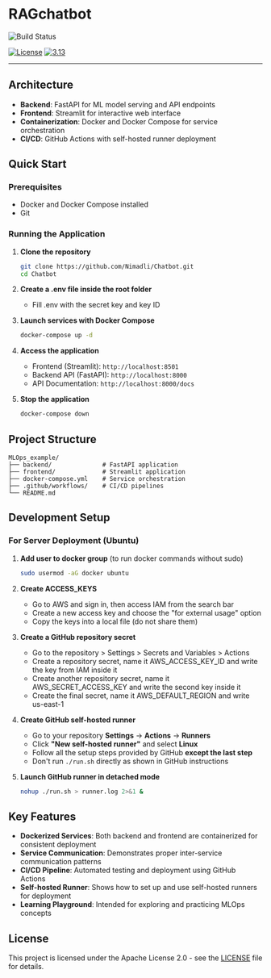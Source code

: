 # RAGchatbot

![Build Status](https://github.com/Nimadli/Chatbot/actions/workflows/ci-build.yaml/badge.svg)

[![License](https://img.shields.io/badge/License-Apache%202.0-blue.svg)](https://opensource.org/licenses/Apache-2.0)
[![3.13](https://img.shields.io/badge/Python-3.13-green.svg)](https://shields.io/)

---

## Architecture

- **Backend**: FastAPI for ML model serving and API endpoints
- **Frontend**: Streamlit for interactive web interface
- **Containerization**: Docker and Docker Compose for service orchestration
- **CI/CD**: GitHub Actions with self-hosted runner deployment

## Quick Start

### Prerequisites

- Docker and Docker Compose installed
- Git

### Running the Application

1. **Clone the repository**
   ```bash
   git clone https://github.com/Nimadli/Chatbot.git
   cd Chatbot
   ```

2. **Create a .env file inside the root folder**
    - Fill .env with the secret key and key ID

3. **Launch services with Docker Compose**
   ```bash
   docker-compose up -d
   ```

4. **Access the application**
   - Frontend (Streamlit): `http://localhost:8501`
   - Backend API (FastAPI): `http://localhost:8000`
   - API Documentation: `http://localhost:8000/docs`

5. **Stop the application**
   ```bash
   docker-compose down
   ```

## Project Structure

```
MLOps_example/
├── backend/              # FastAPI application
├── frontend/             # Streamlit application
├── docker-compose.yml    # Service orchestration
├── .github/workflows/    # CI/CD pipelines
└── README.md
```

## Development Setup

### For Server Deployment (Ubuntu)

1. **Add user to docker group** (to run docker commands without sudo)
   ```bash
   sudo usermod -aG docker ubuntu
   ```

2. **Create ACCESS_KEYS**
    - Go to AWS and sign in, then access IAM from the search bar
    - Create a new access key and choose the "for external usage" option
    - Copy the keys into a local file (do not share them)

2. **Create a GitHub repository secret**
    - Go to the repository > Settings > Secrets and Variables > Actions
    - Create a repository secret, name it AWS_ACCESS_KEY_ID and write the key from IAM inside it
    - Create another repository secret, name it AWS_SECRET_ACCESS_KEY and write the second key inside it
    - Create the final secret, name it AWS_DEFAULT_REGION and write us-east-1

3. **Create GitHub self-hosted runner**
   - Go to your repository **Settings** → **Actions** → **Runners**
   - Click **"New self-hosted runner"** and select **Linux**
   - Follow all the setup steps provided by GitHub **except the last step**
   - Don't run `./run.sh` directly as shown in GitHub instructions

4. **Launch GitHub runner in detached mode**
   ```bash
   nohup ./run.sh > runner.log 2>&1 &
   ```

## Key Features

- **Dockerized Services**: Both backend and frontend are containerized for consistent deployment
- **Service Communication**: Demonstrates proper inter-service communication patterns
- **CI/CD Pipeline**: Automated testing and deployment using GitHub Actions
- **Self-hosted Runner**: Shows how to set up and use self-hosted runners for deployment
- **Learning Playground**: Intended for exploring and practicing MLOps concepts

## License

This project is licensed under the Apache License 2.0 - see the [LICENSE](https://opensource.org/licenses/Apache-2.0) file for details.